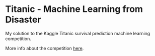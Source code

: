 # Titanic - Machine Learning from Disaster

My solution to the Kaggle Titanic survival prediction machine learning competition.

More info about the competition [here](https://www.kaggle.com/competitions/titanic/overview).
